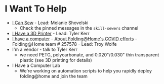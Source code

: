 # I Want To Help


* [I Can Sew](https://wytechcc.com/help-and-resources/i-want-to-help__trashed/for-makers-sewing/) - Lead: Melanie Shovelski
  * Check the pinned messages in the `skill-sewers` channel
* [I Have a 3D Printer](https://wytechcc.com/help-and-resources/i-want-to-help__trashed/for-makers-3d-printing/) - Lead: Tyler Kerr
* [I have a computer](https://foldingathome.org/start-folding/) - [About Folding@Home's COVID efforts](https://foldingathome.org/2020/02/27/foldinghome-takes-up-the-fight-against-covid-19-2019-ncov/) - Folding@Home team # 257578 - Lead: Troy Wolfe
* I'm a vendor - talk to Tyler Kerr
  * we need PETG, polycarbonate, and 0.020"/0.030" thin transparent plastic (see 3D printing for details)
* I Have a Computer Lab
  * We're working on automation scripts to help you rapidly deploy folding@home and join the team
